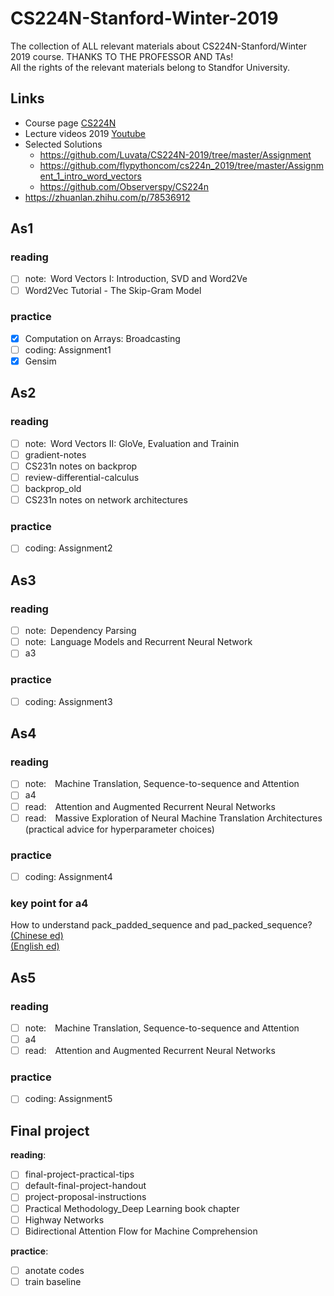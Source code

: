# CS224N-Stanford-Winter-2019
The collection of ALL relevant materials about CS224N-Stanford/Winter 2019 course. THANKS TO THE PROFESSOR AND TAs!  
All the rights of the relevant materials belong to Standfor University.  

## Links
- Course page [CS224N](http://cs224n.stanford.edu)
- Lecture videos 2019 [Youtube](https://www.youtube.com/playlist?list=PLoROMvodv4rOhcuXMZkNm7j3fVwBBY42z)
- Selected Solutions
  - https://github.com/Luvata/CS224N-2019/tree/master/Assignment
  - https://github.com/flypythoncom/cs224n_2019/tree/master/Assignment_1_intro_word_vectors
  - https://github.com/Observerspy/CS224n
- https://zhuanlan.zhihu.com/p/78536912

## As1

### reading

- [ ] note:&ensp;Word Vectors I: Introduction, SVD and Word2Ve
- [ ] Word2Vec Tutorial - The Skip-Gram Model
&nbsp;

### practice
- [x] Computation on Arrays: Broadcasting
- [ ] coding: Assignment1
- [x] Gensim

## As2

### reading

- [ ] note:&ensp;Word Vectors II: GloVe, Evaluation and Trainin
- [ ] gradient-notes
- [ ] CS231n notes on backprop
- [ ] review-differential-calculus
- [ ] backprop_old
- [ ] CS231n notes on network architectures

### practice

- [ ] coding: Assignment2

## As3

### reading

- [ ] note:&ensp;Dependency Parsing 
- [ ] note:&ensp;Language Models and Recurrent Neural Network
- [ ] a3

### practice

- [ ] coding: Assignment3

## As4

### reading

- [ ] note:&emsp;Machine Translation, Sequence-to-sequence and Attention
- [ ] a4
- [ ] read:&emsp;Attention and Augmented Recurrent Neural Networks
- [ ] read:&emsp;Massive Exploration of Neural Machine Translation Architectures (practical advice for hyperparameter choices)

### practice

- [ ] coding: Assignment4


### key point for a4

How to understand pack_padded_sequence and pad_packed_sequence?    
[(Chinese ed)](https://blog.csdn.net/lssc4205/article/details/79474735)    
[(English ed)](https://gist.github.com/HarshTrivedi/f4e7293e941b17d19058f6fb90ab0fec)

## As5


### reading

- [ ] note:&emsp;Machine Translation, Sequence-to-sequence and Attention
- [ ] a4
- [ ] read:&emsp;Attention and Augmented Recurrent Neural Networks

### practice

- [ ] coding: Assignment5

## Final project

**reading**:

- [ ] final-project-practical-tips
- [ ] default-final-project-handout
- [ ] project-proposal-instructions
- [ ] Practical Methodology_Deep Learning book chapter
- [ ] Highway Networks
- [ ] Bidirectional Attention Flow for Machine Comprehension

**practice**:

- [ ] anotate codes
- [ ] train baseline